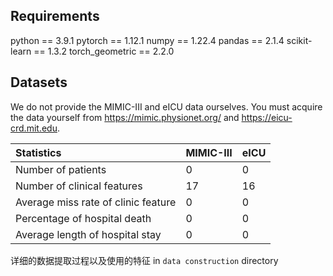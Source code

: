 ## Requirements
python == 3.9.1 pytorch == 1.12.1 numpy == 1.22.4 pandas == 2.1.4 scikit-learn == 1.3.2 torch_geometric == 2.2.0

## Datasets
We do not provide the MIMIC-III and eICU data ourselves. You must acquire the data yourself from https://mimic.physionet.org/ and https://eicu-crd.mit.edu. 

| Statistics | MIMIC-III | eICU |
| :--- | :--- | :--- |
| Number of patients | 0 | 0 |
| Number of clinical features | 17 | 16 |
| Average miss rate of clinic feature | 0 | 0 |
| Percentage of hospital death | 0 | 0 |
| Average length of hospital stay | 0 | 0 |

详细的数据提取过程以及使用的特征 in ```data construction``` directory
